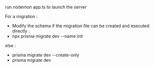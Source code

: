 run nodemon app.ts to launch the server

For a migration :

- Modify the schema
  if the migration file can be created and executed directly :
- npx prisma migrate dev --name init

else :

- prisma migrate dev --create-only
- prisma migrate dev
